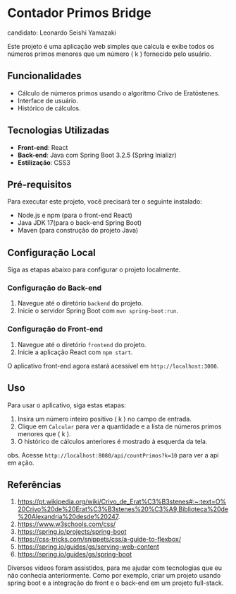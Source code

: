 # Contador Primos Bridge

candidato: Leonardo Seishi Yamazaki

Este projeto é uma aplicação web simples que calcula e exibe todos os números primos menores que um número \( k \) fornecido pelo usuário.

## Funcionalidades

- Cálculo de números primos usando o algoritmo Crivo de Eratóstenes.
- Interface de usuário.
- Histórico de cálculos.

## Tecnologias Utilizadas

- **Front-end**: React
- **Back-end**: Java com Spring Boot 3.2.5 (Spring Inializr)
- **Estilização**: CSS3

## Pré-requisitos

Para executar este projeto, você precisará ter o seguinte instalado:

- Node.js e npm (para o front-end React)
- Java JDK 17(para o back-end Spring Boot)
- Maven (para construção do projeto Java)

## Configuração Local

Siga as etapas abaixo para configurar o projeto localmente.

### Configuração do Back-end

1. Navegue até o diretório `backend` do projeto.
2. Inicie o servidor Spring Boot com `mvn spring-boot:run`.

### Configuração do Front-end

1. Navegue até o diretório `frontend` do projeto.
2. Inicie a aplicação React com `npm start`.

O aplicativo front-end agora estará acessível em `http://localhost:3000`.

## Uso

Para usar o aplicativo, siga estas etapas:

1. Insira um número inteiro positivo \( k \) no campo de entrada.
2. Clique em `Calcular` para ver a quantidade e a lista de números primos menores que \( k \).
3. O histórico de cálculos anteriores é mostrado à esquerda da tela.

obs. Acesse `http://localhost:8080/api/countPrimos?k=10` para ver a api em ação.

## Referências 

1. https://pt.wikipedia.org/wiki/Crivo_de_Erat%C3%B3stenes#:~:text=O%20Crivo%20de%20Erat%C3%B3stenes%20%C3%A9,Biblioteca%20de%20Alexandria%20desde%20247.
2. https://www.w3schools.com/css/
3. https://spring.io/projects/spring-boot
4. https://css-tricks.com/snippets/css/a-guide-to-flexbox/
5. https://spring.io/guides/gs/serving-web-content
6. https://spring.io/guides/gs/spring-boot

Diversos vídeos foram assistidos, para me ajudar com tecnologias que eu não conhecia anteriormente.
Como por exemplo, criar um projeto usando spring boot e a integração do front e o back-end em um projeto full-stack.



